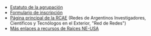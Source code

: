* [Estatuto de la agrupación](https://drive.google.com/file/d/1Q49UgYZg62wRjKetZcTtvN-PLAiEeKVU/view?usp=sharing)
* [Formulario de inscripción](https://docs.google.com/forms/d/e/1FAIpQLSdaX7gtdMpDebjeY5kOoCjdOVHQvNK6QfAm4KLA7JBELTNSbg/viewform) 
* [Página principal de la RCAE](https://rcae.info/) (Redes de Argentinos Investigadores, Científicos y Tecnólogos en el Exterior, "Red de Redes")
* [Más enlaces a recursos de Raíces NE-USA](https://linktr.ee/raices_ne_usa)